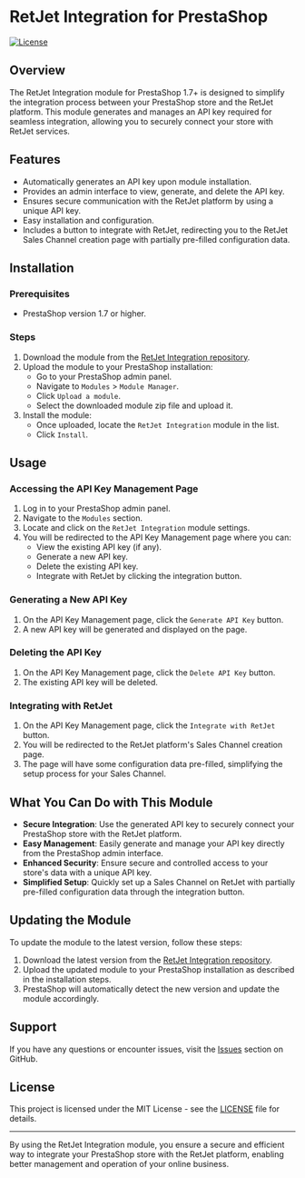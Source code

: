 # RetJet Integration for PrestaShop

[![License](https://img.shields.io/badge/license-MIT-blue.svg)](LICENSE)

## Overview

The RetJet Integration module for PrestaShop 1.7+ is designed to simplify the integration process between your PrestaShop store and the RetJet platform. This module generates and manages an API key required for seamless integration, allowing you to securely connect your store with RetJet services.

## Features

- Automatically generates an API key upon module installation.
- Provides an admin interface to view, generate, and delete the API key.
- Ensures secure communication with the RetJet platform by using a unique API key.
- Easy installation and configuration.
- Includes a button to integrate with RetJet, redirecting you to the RetJet Sales Channel creation page with partially pre-filled configuration data.

## Installation

### Prerequisites

- PrestaShop version 1.7 or higher.

### Steps

1. Download the module from the [RetJet Integration repository](https://github.com/RetJet/retjet_ps_integration).
2. Upload the module to your PrestaShop installation:
   - Go to your PrestaShop admin panel.
   - Navigate to `Modules` > `Module Manager`.
   - Click `Upload a module`.
   - Select the downloaded module zip file and upload it.
3. Install the module:
   - Once uploaded, locate the `RetJet Integration` module in the list.
   - Click `Install`.

## Usage

### Accessing the API Key Management Page

1. Log in to your PrestaShop admin panel.
2. Navigate to the `Modules` section.
3. Locate and click on the `RetJet Integration` module settings.
4. You will be redirected to the API Key Management page where you can:
   - View the existing API key (if any).
   - Generate a new API key.
   - Delete the existing API key.
   - Integrate with RetJet by clicking the integration button.

### Generating a New API Key

1. On the API Key Management page, click the `Generate API Key` button.
2. A new API key will be generated and displayed on the page.

### Deleting the API Key

1. On the API Key Management page, click the `Delete API Key` button.
2. The existing API key will be deleted.

### Integrating with RetJet

1. On the API Key Management page, click the `Integrate with RetJet` button.
2. You will be redirected to the RetJet platform's Sales Channel creation page.
3. The page will have some configuration data pre-filled, simplifying the setup process for your Sales Channel.

## What You Can Do with This Module

- **Secure Integration**: Use the generated API key to securely connect your PrestaShop store with the RetJet platform.
- **Easy Management**: Easily generate and manage your API key directly from the PrestaShop admin interface.
- **Enhanced Security**: Ensure secure and controlled access to your store's data with a unique API key.
- **Simplified Setup**: Quickly set up a Sales Channel on RetJet with partially pre-filled configuration data through the integration button.

## Updating the Module

To update the module to the latest version, follow these steps:

1. Download the latest version from the [RetJet Integration repository](https://github.com/RetJet/retjet_ps_integration).
2. Upload the updated module to your PrestaShop installation as described in the installation steps.
3. PrestaShop will automatically detect the new version and update the module accordingly.

## Support

If you have any questions or encounter issues, visit the [Issues](https://github.com/RetJet/retjet-woo-integration/issues) section on GitHub.

## License

This project is licensed under the MIT License - see the [LICENSE](LICENSE) file for details.

---

By using the RetJet Integration module, you ensure a secure and efficient way to integrate your PrestaShop store with the RetJet platform, enabling better management and operation of your online business.
